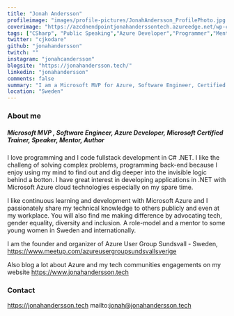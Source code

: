 ```yaml
---
title: "Jonah Andersson"
profileimage: "images/profile-pictures/JonahAndersson_ProfilePhoto.jpg "
coverimage: "https://azcdnendpointjonahanderssontech.azureedge.net/wp-content/uploads/2020/05/CoverPageStartPage.png"
tags: ["CSharp", "Public Speaking","Azure Developer","Programmer","Mentorship", "AzureMVP", "DotNet", "Fullstack", "Microsoft Certified Trainer"]
twitter: "cjkodare"
github: "jonahandersson"
twitch: ""
instagram: "jonahcandersson"
blogsite: "https://jonahandersson.tech/"
linkedin: "jonahandersson"
comments: false
summary: "I am a Microsoft MVP for Azure, Software Engineer, Certified Azure Developer, Microsoft Certified Trainer, Tech Mentor, Public Speaker, Author, Blogger. Genuine, Humble, Brave, Sincere. Love Learning!"
location: "Sweden"
---
```



### About me
##### Microsoft MVP , Software Engineer, Azure Developer, Microsoft Certified Trainer, Speaker, Mentor, Author 


I love programming and I code fullstack development in C# .NET. I like the challeng of solving complex problems, programming back-end because I enjoy using my mind to find out and dig deeper into the invisible logic behind a botton. I have great interest in developing applications in .NET with Microsoft Azure cloud technologies especially on my spare time. 

I like continuous learning and development with Microsoft Azure and I passionately share my technical knowledge to others publicly and even at my workplace.
You will also find me making difference by advocating tech, gender equality, diversity and inclusion. 
A role-model and a mentor to some young women in Sweden and internationally. 

I am the founder and organizer of Azure User Group Sundsvall - Sweden, https://www.meetup.com/azureusergroupsundsvallsverige

Also blog a lot about Azure and my tech communities engagements on my website https://www.jonahandersson.tech


### Contact

https://jonahandersson.tech
mailto:jonah@jonahandersson.tech
